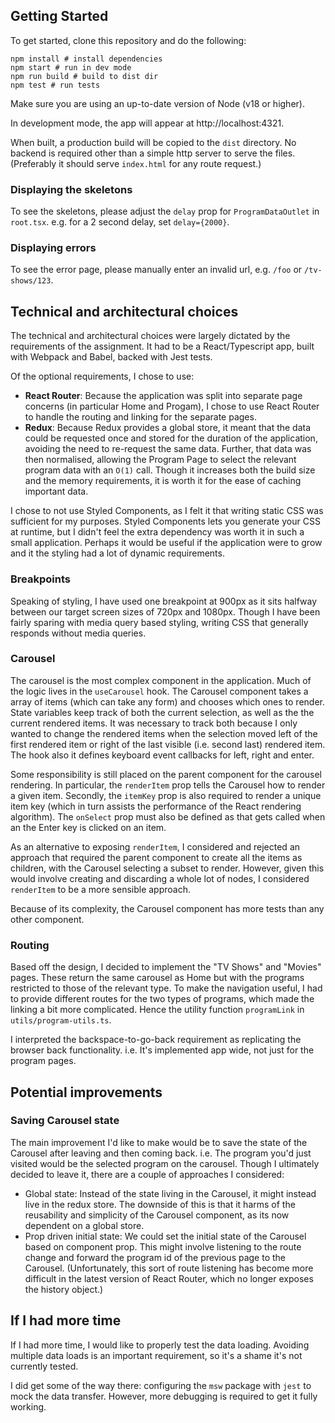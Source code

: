 ## Getting Started

To get started, clone this repository and do the following:

```
npm install # install dependencies
npm start # run in dev mode
npm run build # build to dist dir
npm test # run tests
```

Make sure you are using an up-to-date version of Node (v18 or higher).

In development mode, the app will appear at http://localhost:4321.

When built, a production build will be copied to the `dist` directory. No backend is required other than a simple http server to serve the files. (Preferably it should serve `index.html` for any route request.)

### Displaying the skeletons

To see the skeletons, please adjust the `delay` prop for `ProgramDataOutlet` in `root.tsx`. e.g. for a 2 second delay, set `delay={2000}`.

### Displaying errors

To see the error page, please manually enter an invalid url, e.g. `/foo` or `/tv-shows/123`.

## Technical and architectural choices

The technical and architectural choices were largely dictated by the requirements of the assignment. It had to be a React/Typescript app, built with Webpack and Babel, backed with Jest tests.

Of the optional requirements, I chose to use:

- **React Router**: Because the application was split into separate page concerns (in particular Home and Progam), I chose to use React Router to handle the routing and linking for the separate pages.
- **Redux**: Because Redux provides a global store, it meant that the data could be requested once and stored for the duration of the application, avoiding the need to re-request the same data. Further, that data was then normalised, allowing the Program Page to select the relevant program data with an `O(1)` call. Though it increases both the build size and the memory requirements, it is worth it for the ease of caching important data.

I chose to not use Styled Components, as I felt it that writing static CSS was sufficient for my purposes. Styled Components lets you generate your CSS at runtime, but I didn't feel the extra dependency was worth it in such a small application. Perhaps it would be useful if the application were to grow and it the styling had a lot of dynamic requirements.

### Breakpoints

Speaking of styling, I have used one breakpoint at 900px as it sits halfway between our target screen sizes of 720px and 1080px. Though I have been fairly sparing with media query based styling, writing CSS that generally responds without media queries.

### Carousel

The carousel is the most complex component in the application. Much of the logic lives in the `useCarousel` hook. The Carousel component takes a array of items (which can take any form) and chooses which ones to render. State variables keep track of both the current selection, as well as the the current rendered items. It was necessary to track both because I only wanted to change the rendered items when the selection moved left of the first rendered item or right of the last visible (i.e. second last) rendered item. The hook also it defines keyboard event callbacks for left, right and enter.

Some responsibility is still placed on the parent component for the carousel rendering. In particular, the `renderItem` prop tells the Carousel how to render a given item. Secondly, the `itemKey` prop is also required to render a unique item key (which in turn assists the performance of the React rendering algorithm). The `onSelect` prop must also be defined as that gets called when an the Enter key is clicked on an item.

As an alternative to exposing `renderItem`, I considered and rejected an approach that required the parent component to create all the items as children, with the Carousel selecting a subset to render. However, given this would involve creating and discarding a whole lot of nodes, I considered `renderItem` to be a more sensible approach.

Because of its complexity, the Carousel component has more tests than any other component.

### Routing

Based off the design, I decided to implement the "TV Shows" and "Movies" pages. These return the same carousel as Home but with the programs restricted to those of the relevant type. To make the navigation useful, I had to provide different routes for the two types of programs, which made the linking a bit more complicated. Hence the utility function `programLink` in `utils/program-utils.ts`.

I interpreted the backspace-to-go-back requirement as replicating the browser back functionality. i.e. It's implemented app wide, not just for the program pages.

## Potential improvements

### Saving Carousel state

The main improvement I'd like to make would be to save the state of the Carousel after leaving and then coming back. i.e. The program you'd just visited would be the selected program on the carousel. Though I ultimately decided to leave it, there are a couple of approaches I considered:

- Global state: Instead of the state living in the Carousel, it might instead live in the redux store. The downside of this is that it harms of the reusability and simplicity of the Carousel component, as its now dependent on a global store.
- Prop driven initial state: We could set the initial state of the Carousel based on component prop. This might involve listening to the route change and forward the program id of the previous page to the Carousel. (Unfortunately, this sort of route listening has become more difficult in the latest version of React Router, which no longer exposes the history object.)

## If I had more time

If I had more time, I would like to properly test the data loading. Avoiding multiple data loads is an important requirement, so it's a shame it's not currently tested.

I did get some of the way there: configuring the `msw` package with `jest` to mock the data transfer. However, more debugging is required to get it fully working.
